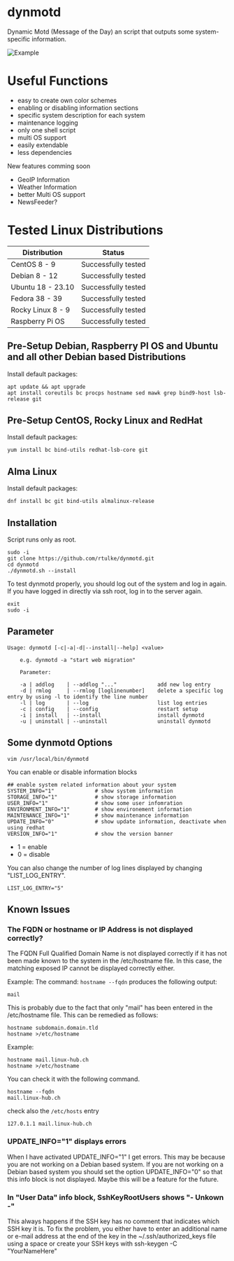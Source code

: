 # dynmotd
Dynamic Motd (Message of the Day) an script that outputs some system-specific information.

![Example](/data/screenshot.png)

# Useful Functions
* easy to create own color schemes
* enabling or disabling information sections
* specific system description for each system
* maintenance logging
* only one shell script
* multi OS support
* easily extendable
* less dependencies

New features comming soon
* GeoIP Information
* Weather Information 
* better Multi OS support
* NewsFeeder?

# Tested Linux Distributions

| Distribution 	     | Status               |
|--------------------|----------------------|
| CentOS 8 - 9	     | Successfully tested  |
| Debian 8 - 12      | Successfully tested  |
| Ubuntu 18 - 23.10  | Successfully tested  |
| Fedora 38 - 39     | Successfully tested  |
| Rocky Linux 8 - 9  | Successfully tested  |
| Raspberry Pi OS    | Successfully tested  |


Pre-Setup Debian, Raspberry PI OS and Ubuntu and all other Debian based Distributions
-------------------------------------------------------------------------------------

Install default packages:

~~~
apt update && apt upgrade
apt install coreutils bc procps hostname sed mawk grep bind9-host lsb-release git
~~~

Pre-Setup CentOS, Rocky Linux and RedHat
----------------------------------------

Install default packages:

~~~
yum install bc bind-utils redhat-lsb-core git 
~~~

Alma Linux
----------

Install default packages:

~~~
dnf install bc git bind-utils almalinux-release
~~~


Installation
------------

Script runs only as root.

~~~
sudo -i
git clone https://github.com/rtulke/dynmotd.git
cd dynmotd
./dynmotd.sh --install
~~~

To test dynmotd properly, you should log out of the system and log in again.
If you have logged in directly via ssh root, log in to the server again.

~~~
exit
sudo -i
~~~


Parameter 
---------

~~~
Usage: dynmotd [-c|-a|-d|--install|--help] <value>

    e.g. dynmotd -a "start web migration"

    Parameter:

    -a | addlog    | --addlog "..."             add new log entry
    -d | rmlog     | --rmlog [loglinenumber]    delete a specific log entry by using -l to identify the line number
    -l | log       | --log                      list log entries
    -c | config    | --config                   restart setup
    -i | install   | --install                  install dynmotd
    -u | uninstall | --uninstall                uninstall dynmotd
~~~

Some dynmotd Options
--------------------

~~~
vim /usr/local/bin/dynmotd
~~~

You can enable or disable information blocks 

~~~
## enable system related information about your system
SYSTEM_INFO="1"             # show system information
STORAGE_INFO="1"            # show storage information
USER_INFO="1"               # show some user infomration
ENVIRONMENT_INFO="1"        # show environement information
MAINTENANCE_INFO="1"        # show maintenance information
UPDATE_INFO="0"             # show update information, deactivate when using redhat
VERSION_INFO="1"            # show the version banner
~~~

 * 1 = enable
 * 0 = disable

You can also change the number of log lines displayed by changing "LIST_LOG_ENTRY".

~~~
LIST_LOG_ENTRY="5"
~~~

Known Issues
------------

### The FQDN or hostname or IP Address is not displayed correctly?
The FQDN Full Qualified Domain Name is not displayed correctly if it has not been made known to the system in the /etc/hostname file. In this case, the matching exposed IP cannot be displayed correctly either.

Example: The command: `hostname --fqdn` produces the following output:
~~~
mail
~~~

This is probably due to the fact that only "mail" has been entered in the /etc/hostname file. 
This can be remedied as follows:
~~~
hostname subdomain.domain.tld
hostname >/etc/hostname
~~~

Example:
~~~
hostname mail.linux-hub.ch
hostname >/etc/hostname
~~~

You can check it with the following command.
~~~
hostname --fqdn
mail.linux-hub.ch
~~~

check also the `/etc/hosts` entry

~~~
127.0.1.1 mail.linux-hub.ch
~~~

### UPDATE_INFO="1" displays errors
When I have activated UPDATE_INFO="1" I get errors. This may be because you are not working on a Debian based system. If you are not working on a Debian based system you should set the option UPDATE_INFO="0" so that this info block is not displayed.  Maybe this will be a feature for the future.

### In "User Data" info block, SshKeyRootUsers shows "- Unkown -"
This always happens if the SSH key has no comment that indicates which SSH key it is. To fix the problem, you either have to enter an additional name or e-mail address at the end of the key in the ~/.ssh/authorized_keys file using a space or create your SSH keys with ssh-keygen -C "YourNameHere"
